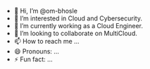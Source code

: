 - 👋 Hi, I’m @om-bhosle
- 👀 I’m interested in Cloud and Cybersecurity.
- 🌱 I’m currently working as a Cloud Engineer.
- 💞️ I’m looking to collaborate on MultiCloud.
- 📫 How to reach me ...
- 😄 Pronouns: ...
- ⚡ Fun fact: ...

<!---
om-bhosle/om-bhosle is a ✨ special ✨ repository because its `README.md` (this file) appears on your GitHub profile.
You can click the Preview link to take a look at your changes.
--->
